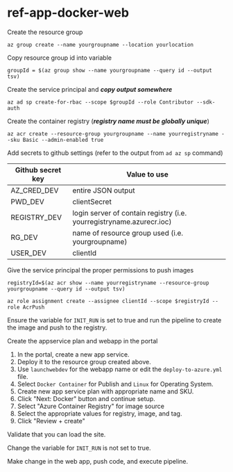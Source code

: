 # ref-app-docker-web

Create the resource group

`az group create --name yourgroupname --location yourlocation`

Copy resource group id into variable

`groupId = $(az group show --name yourgroupname --query id --output tsv)`

Create the service principal and ***copy output somewhere***

`az ad sp create-for-rbac --scope $groupId --role Contributor --sdk-auth`

Create the container registry (***registry name must be globally unique***)

`az acr create --resource-group yourgroupname --name yourregistryname --sku Basic --admin-enabled true`

Add secrets to github settings (refer to the output from `ad az sp` command)

Github secret key | Value to use
--- | ---
AZ_CRED_DEV | entire JSON output
PWD_DEV | clientSecret
REGISTRY_DEV | login server of contain registry (i.e. yourregistryname.azurecr.ioc)
RG_DEV | name of resource group used (i.e. yourgroupname)
USER_DEV | clientId

Give the service principal the proper permissions to push images

`registryId=$(az acr show --name yourregistryname --resource-group yourgroupname --query id --output tsv)`

`az role assignment create --assignee clientId --scope $registryId --role AcrPush`

Ensure the variable for `INIT_RUN` is set to true and run the pipeline to create the image and push to the registry.

Create the appservice plan and webapp in the portal 

1. In the portal, create a new app service.
2. Deploy it to the resource group created above.
3. Use `launchwebdev` for the webapp name or edit the `deploy-to-azure.yml` file.
4. Select `Docker Container` for Publish and `Linux` for Operating System.
5. Create new app service plan with appropriate name and SKU.
6. Click "Next: Docker" button and continue setup.
7. Select "Azure Container Registry" for image source
8. Select the appropriate values for registry, image, and tag.
9. Click "Review + create"

Validate that you can load the site.

Change the variable for `INIT_RUN` is not set to true.

Make change in the web app, push code, and execute pipeline.







